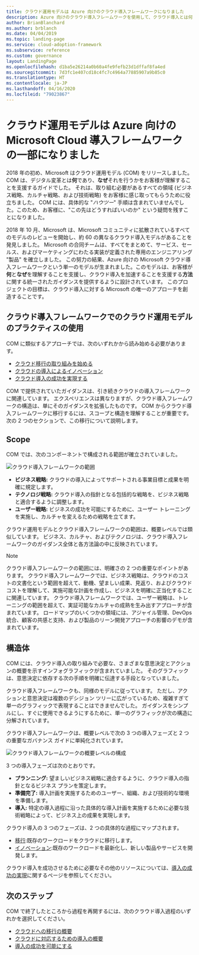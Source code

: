```yaml
---
title: クラウド運用モデルは Azure 向けのクラウド導入フレームワークになりました
description: Azure 向けのクラウド導入フレームワークを使用して、クラウド導入とは何か、また、なぜ、どのようにそれを推進するのかについて学習します。
author: BrianBlanchard
ms.author: brblanch
ms.date: 04/04/2019
ms.topic: landing-page
ms.service: cloud-adoption-framework
ms.subservice: reference
ms.custom: governance
layout: LandingPage
ms.openlocfilehash: d1ba5e26214a0b60a4fe9fefb23d1dffaf8fa4ed
ms.sourcegitcommit: 7d3fc1e407cd18c4fc7c4964a77885907a9b85c0
ms.translationtype: HT
ms.contentlocale: ja-JP
ms.lasthandoff: 04/16/2020
ms.locfileid: "79023867"
---
```

# <a name="cloud-operating-model-is-now-part-of-the-microsoft-cloud-adoption-framework-for-azure"></a>クラウド運用モデルは Azure 向けの Microsoft Cloud 導入フレームワークの一部になりました

2018 年の初め、Microsoft はクラウド運用モデル (COM) をリリースしました。 COM は、デジタル変革とは**何**であり、**なぜ**それを行うかをお客様が理解することを支援するガイドでした。 それは、取り組む必要があるすべての領域 (ビジネス戦略、カルチャ戦略、および技術戦略) をお客様に感じ取ってもらうために役立ちました。 COM には、具体的な "_ハウツー_" 手順は含まれていませんでした。このため、お客様に、"この先はどうすればいいのか" という疑問を残すことになりました。

2018 年 10 月、Microsoft は、Microsoft コミュニティに拡散されているすべてのモデルのレビューを開始し、約 60 の異なるクラウド導入モデルがあることを発見しました。 Microsoft の合同チームは、すべてをまとめて、サービス、セールス、およびマーケティングにわたる実装が定義された専用のエンジニアリング "製品" を確立しました。 この努力の結果、Azure 向けの Microsoft クラウド導入フレームワークという単一のモデルが生まれました。このモデルは、お客様が**何**と**なぜ**を理解することを支援し、クラウド導入を加速することを支援する**方法**に関する統一されたガイダンスを提供するように設計されています。 このプロジェクトの目標は、クラウド導入に対する Microsoft の唯一のアプローチを創造することです。

## <a name="using-cloud-operating-model-practices-within-the-cloud-adoption-framework"></a>クラウド導入フレームワークでのクラウド運用モデルのプラクティスの使用

COM に類似するアプローチでは、次のいずれかから読み始める必要があります。

- [クラウド移行の取り組みを始める](../getting-started/migrate.md)
- [クラウドの導入によるイノベーション](../getting-started/innovate.md)
- [クラウド導入の成功を実現する](../getting-started/enable.md)

COM で提供されていたガイダンスは、引き続きクラウドの導入フレームワークに関連しています。 エクスペリエンスは異なりますが、クラウド導入フレームワークの構造は、単にそのガイダンスを拡張したものです。 COM からクラウド導入フレームワークに移行するには、スコープと構造を理解することが重要です。 次の 2 つのセクションで、この移行について説明します。

## <a name="scope"></a>Scope

COM では、次のコンポーネントで構成される範囲が確立されていました。

![クラウド導入フレームワークの範囲](../_images/caf-scope.png)

- **ビジネス戦略:** クラウドの導入によってサポートされる事業目標と成果を明確に規定します。
- **テクノロジ戦略:** クラウド導入の指針となる包括的な戦略を、ビジネス戦略と適合するように調整します。
- **ユーザー戦略:** ビジネスの成功を可能にするために、ユーザー トレーニングを実施し、カルチャを変えるための戦略を立てます。

クラウド運用モデルとクラウド導入フレームワークの範囲は、概要レベルでは類似しています。 ビジネス、カルチャ、およびテクノロジは、クラウド導入フレームワークのガイダンス全体と各方法論の中に反映されています。

> [!NOTE]
> クラウド導入フレームワークの範囲には、明確さの 2 つの重要なポイントがあります。 クラウド導入フレームワークでは、ビジネス戦略は、クラウドのコストの文書化という範囲を超えて、動機、望ましい成果、見返り、およびクラウド コストを理解して、実施可能な計画を作成し、ビジネスを明確に正当化することに関連しています。 クラウド導入フレームワークでは、ユーザー戦略は、トレーニングの範囲を超えて、実証可能なカルチャの成熟を生み出すアプローチが含まれています。 ロードマップのいくつかの領域には、アジャイル管理、DevOps 統合、顧客の共感と支持、および製品のリーン開発アプローチの影響のデモが含まれています。

## <a name="structure"></a>構造体

COM には、クラウド導入の取り組みで必要な、さまざまな意思決定とアクションの概要を示すインフォグラフィックが含まれていました。 そのグラフィックは、意思決定に依存する次の手順を明確に伝達する手段となっていました。

クラウド導入フレームワークも、同様のモデルに従っています。 ただし、アクションと意思決定は複数のデシジョン ツリーに広がっているため、複雑すぎて単一のグラフィックで表現することはできませんでした。 ガイダンスをシンプルにし、すぐに使用できるようにするために、単一のグラフィックが次の構造に分解されています。

クラウド導入フレームワークは、概要レベルで次の 3 つの導入フェーズと 2 つの重要なガバナンス ガイドに単純化されています。

![クラウド導入フレームワークの概要レベルの構成](../_images/caf-structure.png)

3 つの導入フェーズは次のとおりです。

- **プランニング:** 望ましいビジネス戦略に適合するように、クラウド導入の指針となるビジネス プランを策定します。
- **準備完了:** 導入計画を実施するためのユーザー、組織、および技術的な環境を準備します。
- **導入:** 特定の導入過程に沿った具体的な導入計画を実施するために必要な技術戦略によって、ビジネス上の成果を実現します。

クラウド導入の 3 つのフェーズは、2 つの具体的な過程にマップされます。

- [移行](../getting-started/migrate.md):既存のワークロードをクラウドに移行します。
- [イノベーション](../getting-started/innovate.md):既存のワークロードを最新化し、新しい製品やサービスを開発します。

クラウド導入を成功させるために必要なその他のリソースについては、[導入の成功の実現](../getting-started/enable.md)に関するページを参照してください。

## <a name="next-steps"></a>次のステップ

COM で終了したところから過程を再開するには、次のクラウド導入過程のいずれかを選択してください。

- [クラウドへの移行の概要](../getting-started/migrate.md)
- [クラウドに対応するための導入の概要](../getting-started/innovate.md)
- [導入の成功を可能にする](../getting-started/enable.md)
